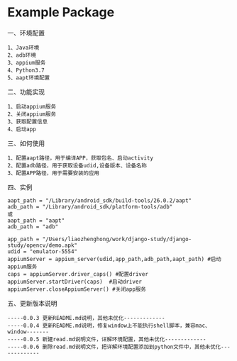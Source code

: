 # Example Package

一、环境配置

    1、Java环境
    2、adb环境
    3、appium服务
    4、Python3.7
    5、aapt环境配置
    

二、功能实现

    1、启动appium服务
    2、关闭appium服务
    3、获取配置信息
    4、启动app
    
三、如何使用
    
    1、配置aapt路径，用于编译APP，获取包名、启动activity
    2、配置adb路径，用于获取设备udid,设备版本、设备名称
    3、配置APP路径，用于需要安装的应用
    
四、实例
    
    aapt_path = "/Library/android_sdk/build-tools/26.0.2/aapt"
    adb_path = "/Library/android_sdk/platform-tools/adb"
    或
    aapt_path = "aapt"
    adb_path = "adb"
    
    app_path = "/Users/liaozhenghong/work/django-study/django-study/opencv/demo.apk"
    udid = "emulator-5554"
    appiumServer = appium_server(udid,app_path,adb_path,aapt_path) #启动appium服务
    caps = appiumServer.driver_caps() #配置driver
    appiumServer.startDriver(caps)  #启动driver
    appiumServer.closeAppiumServer() #关闭app服务
    
    
    
五、更新版本说明

    -----0.0.3 更新README.md说明，其他未优化-------------
    -----0.0.4 更新README.md说明，修复window上不能执行shell脚本，兼容mac、window-------
    -----0.0.5 新建read.md说明文件，详解环境配置，其他未优化-------------
    -----0.0.6 删除read.md说明文件，把详解环境配置添加到python文件中，其他未优化-------------




